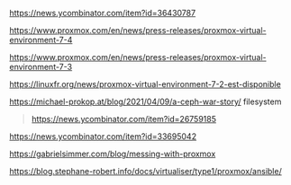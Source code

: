 
https://news.ycombinator.com/item?id=36430787

https://www.proxmox.com/en/news/press-releases/proxmox-virtual-environment-7-4

https://www.proxmox.com/en/news/press-releases/proxmox-virtual-environment-7-3

https://linuxfr.org/news/proxmox-virtual-environment-7-2-est-disponible

https://michael-prokop.at/blog/2021/04/09/a-ceph-war-story/ filesystem
> https://news.ycombinator.com/item?id=26759185

https://news.ycombinator.com/item?id=33695042

https://gabrielsimmer.com/blog/messing-with-proxmox

https://blog.stephane-robert.info/docs/virtualiser/type1/proxmox/ansible/